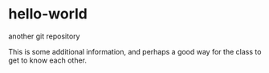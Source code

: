 # hello-world
another git repository

This is some additional information, and perhaps a good way for the class to get to know each other.
